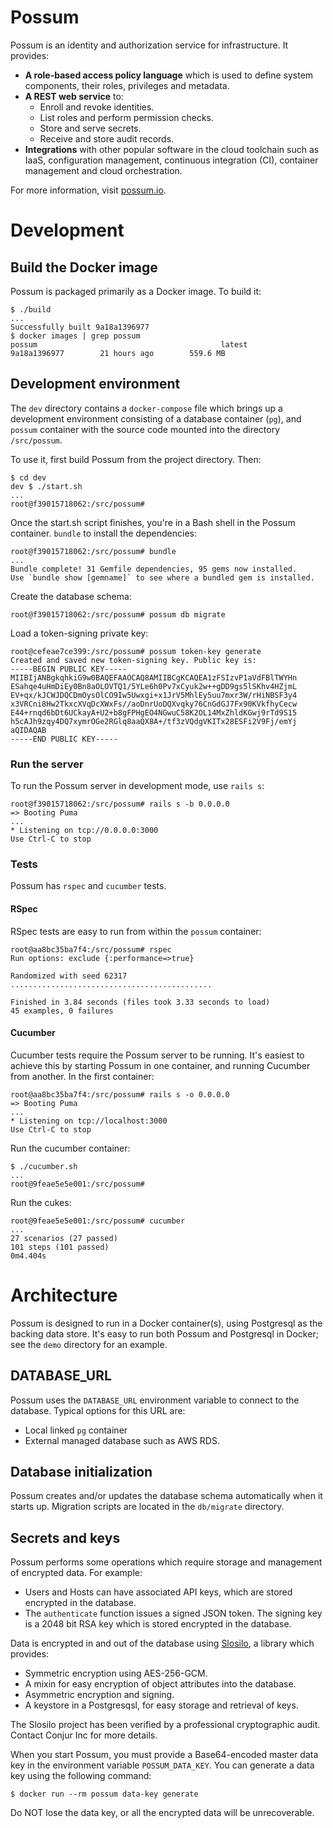 # Possum

Possum is an identity and authorization service for infrastructure. It provides:

* **A role-based access policy language** which is used to define system components, their roles, privileges and metadata.
* **A REST web service** to:
  * Enroll and revoke identities.
  * List roles and perform permission checks.
  * Store and serve secrets.
  * Receive and store audit records.
* **Integrations** with other popular software in the cloud toolchain such as IaaS, configuration management, continuous integration (CI), container management and cloud orchestration.

For more information, visit [possum.io](https://possum.io).

# Development

## Build the Docker image

Possum is packaged primarily as a Docker image. To build it:

```sh-session
$ ./build
...
Successfully built 9a18a1396977
$ docker images | grep possum
possum                                         latest                     9a18a1396977        21 hours ago        559.6 MB
```

## Development environment

The `dev` directory contains a `docker-compose` file which brings up a development environment consisting of a database container (`pg`), and `possum` container with the source code mounted into the directory `/src/possum`.

To use it, first build Possum from the project directory. Then:

```sh-session
$ cd dev
dev $ ./start.sh
...
root@f39015718062:/src/possum#
```

Once the start.sh script finishes, you're in a Bash shell in the Possum container. `bundle` to install the dependencies:

```sh-session
root@f39015718062:/src/possum# bundle
...
Bundle complete! 31 Gemfile dependencies, 95 gems now installed.
Use `bundle show [gemname]` to see where a bundled gem is installed.
```

Create the database schema:

```sh-session
root@f39015718062:/src/possum# possum db migrate
```

Load a token-signing private key:

```sh-session
root@cefeae7ce399:/src/possum# possum token-key generate
Created and saved new token-signing key. Public key is:
-----BEGIN PUBLIC KEY-----
MIIBIjANBgkqhkiG9w0BAQEFAAOCAQ8AMIIBCgKCAQEA1zFSIzvP1aVdFBlTWYHn
ESahqe4uHmDiEy0Bn8aOLOVTQ1/5YLe6h0Pv7xCyuk2w++gDD9gs5lSKhv4HZjmL
EV+qx/kJCWJDQCDmOysOlCO9Iw5Uwxgi+x1JrV5MhlEy5uu7mxr3W/rHiNBSF3y4
x3VRCni8Hw2TkxcXVqDcXWxFs//aoDnrUoDQXvqky76CnGdGJ7Fx90KVkfhyCecw
E44+rnqd6bDt6UCkayA+U2+b8gFPHgEO4NGwuC58K2OL14MxZhldKGwj9rTd9S15
h5cAJh9zqy4DQ7xymrOGe2RGlq8aaQX8A+/tf3zVQdgVKITx28ESFi2V9Fj/emYj
aQIDAQAB
-----END PUBLIC KEY-----
```

### Run the server

To run the Possum server in development mode, use `rails s`:

```
root@f39015718062:/src/possum# rails s -b 0.0.0.0
=> Booting Puma
...
* Listening on tcp://0.0.0.0:3000
Use Ctrl-C to stop
```

### Tests

Possum has `rspec` and `cucumber` tests. 

#### RSpec

RSpec tests are easy to run from within the `possum` container:

```sh-session
root@aa8bc35ba7f4:/src/possum# rspec
Run options: exclude {:performance=>true}

Randomized with seed 62317
.............................................

Finished in 3.84 seconds (files took 3.33 seconds to load)
45 examples, 0 failures
```

#### Cucumber

Cucumber tests require the Possum server to be running. It's easiest to achieve this by starting Possum in one container, and running Cucumber from another. In the first container:

```sh-session
root@aa8bc35ba7f4:/src/possum# rails s -o 0.0.0.0
=> Booting Puma
...
* Listening on tcp://localhost:3000
Use Ctrl-C to stop
```

Run the cucumber container:

```sh-session
$ ./cucumber.sh
...
root@9feae5e5e001:/src/possum# 
```

Run the cukes:

```sh-session
root@9feae5e5e001:/src/possum# cucumber
...
27 scenarios (27 passed)
101 steps (101 passed)
0m4.404s
```

# Architecture

Possum is designed to run in a Docker container(s), using Postgresql as the backing data store. It's easy to run both Possum and Postgresql in Docker; see the `demo` directory for an example.

## DATABASE_URL

Possum uses the `DATABASE_URL` environment variable to connect to the database. Typical options for this URL are:

* Local linked `pg` container
* External managed database such as AWS RDS.

## Database initialization

Possum creates and/or updates the database schema automatically when it starts up. Migration scripts are located in the `db/migrate` directory.

## Secrets and keys

Possum performs some operations which require storage and management of encrypted data. For example: 

* Users and Hosts can have associated API keys, which are stored encrypted in the database.
* The `authenticate` function issues a signed JSON token. The signing key is a 2048 bit RSA key which is stored encrypted in the database.

Data is encrypted in and out of the database using [Slosilo](https://github.com/conjurinc/slosilo), a library which provides:

* Symmetric encryption using AES-256-GCM.
* A mixin for easy encryption of object attributes into the database.
* Asymmetric encryption and signing.
* A keystore in a Postgresqsl, for easy storage and retrieval of keys.

The Slosilo project has been verified by a professional cryptographic audit. Contact Conjur Inc for more details.

When you start Possum, you must provide a Base64-encoded master data key in the environment variable `POSSUM_DATA_KEY`. You can generate a data key using the following command:

```
$ docker run --rm possum data-key generate
```

Do NOT lose the data key, or all the encrypted data will be unrecoverable.

